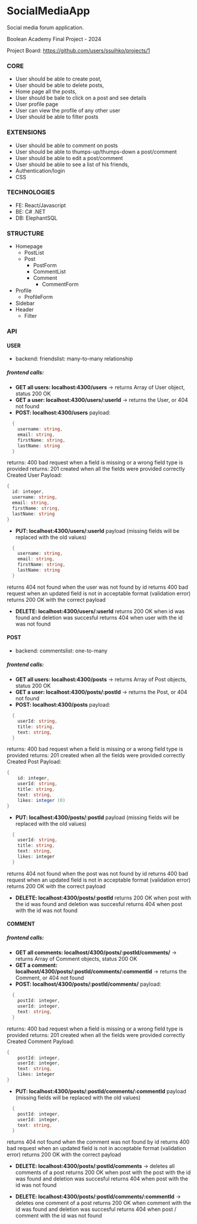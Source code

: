 # SocialMediaApp

Social media forum application.

Boolean Academy Final Project - 2024

Project Board: https://github.com/users/ssuihko/projects/1

### CORE

- User should be able to create post,
- User should be able to delete posts,
- Home page all the posts,
- User should be bale to click on a post and see details
- User profile page
- User can view the profile of any other user
- User should be able to filter posts

### EXTENSIONS

- User should be able to comment on posts
- User should be able to thumps-up/thumps-down a post/comment
- User should be able to edit a post/comment
- User should be able to see a list of his friends,
- Authentication/login
- CSS

### TECHNOLOGIES

- FE: React/Javascript
- BE: C# .NET
- DB: ElephantSQL

### STRUCTURE

- Homepage
  - PostList
  - Post
    - PostForm
    - CommentList
    - Comment
      - CommentForm
- Profile
  - ProfileForm
- Sidebar
- Header
  - Filter

### API

#### USER

- backend: friendslist: many-to-many relationship

##### frontend calls:

- **GET all users: localhost:4300/users** &rarr; returns Array of User object, status 200 OK
- **GET a user: localhost:4300/users/:userId** &rarr; returns the User, or 404 not found
- **POST: localhost:4300/users**
  payload:

```C#
  {
    username: string,
    email: string,
    firstName: string,
    lastName: string
  }
```

returns: 400 bad request when a field is missing or a wrong field type is provided
returns: 201 created when all the fields were provided correctly
Created User Payload:

```C#
{
  id: integer,
  username: string,
  email: string,
  firstName: string,
  lastName: string
}
```

- **PUT: localhost:4300/users/:userId**
  payload (missing fields will be replaced with the old values)

```C#
  {
    username: string,
    email: string,
    firstName: string,
    lastName: string
  }
```

returns 404 not found when the user was not found by id
returns 400 bad request when an updated field is not in acceptable format (validation error)
returns 200 OK with the correct payload

- **DELETE: localhost:4300/users/:userId**
  returns 200 OK when id was found and deletion was succesful
  returns 404 when user with the id was not found

#### POST

- backend: commentslist: one-to-many

##### frontend calls:

- **GET all users: localhost:4300/posts** &rarr; returns Array of Post objects, status 200 OK
- **GET a user: localhost:4300/posts/:postId** &rarr; returns the Post, or 404 not found
- **POST: localhost:4300/posts**
  payload:

```C#
  {
    userId: string,
    title: string,
    text: string,
  }
```

returns: 400 bad request when a field is missing or a wrong field type is provided
returns: 201 created when all the fields were provided correctly
Created Post Payload:

```C#
{
    id: integer,
    userId: string,
    title: string,
    text: string,
    likes: integer (0)
}
```

- **PUT: localhost:4300/posts/:postId**
  payload (missing fields will be replaced with the old values)

```C#
  {
    userId: string,
    title: string,
    text: string,
    likes: integer
  }
```

returns 404 not found when the post was not found by id
returns 400 bad request when an updated field is not in acceptable format (validation error)
returns 200 OK with the correct payload

- **DELETE: localhost:4300/posts/:postId**
  returns 200 OK when post with the id was found and deletion was succesful
  returns 404 when post with the id was not found

#### COMMENT

##### frontend calls:

- **GET all comments: localhost/4300/posts/:postId/comments/** &rarr; returns Array of Comment objects, status 200 OK
- **GET a comment: localhost/4300/posts/:postId/comments/:commentId** &rarr; returns the Comment, or 404 not found
- **POST: localhost/4300/posts/:postId/comments/**
  payload:

```C#
  {
    postId: integer,
    userId: integer,
    text: string,
  }
```

returns: 400 bad request when a field is missing or a wrong field type is provided
returns: 201 created when all the fields were provided correctly
Created Comment Payload:

```C#
{
    postId: integer,
    userId: integer,
    text: string,
    likes: integer
}
```

- **PUT: localhost:4300/posts/:postId/comments/:commentId**
  payload (missing fields will be replaced with the old values)

```C#
  {
    postId: integer,
    userId: integer,
    text: string,
  }
```

returns 404 not found when the comment was not found by id
returns 400 bad request when an updated field is not in acceptable format (validation error)
returns 200 OK with the correct payload

- **DELETE: localhost:4300/posts/:postId/comments** &rarr; deletes all comments of a post
  returns 200 OK when post with the post with the id was found and deletion was succesful
  returns 404 when post with the id was not found

- **DELETE: localhost:4300/posts/:postId/comments/:commentId** &rarr; deletes one comment of a post
  returns 200 OK when comment with the id was found and deletion was succesful
  returns 404 when post / comment with the id was not found
